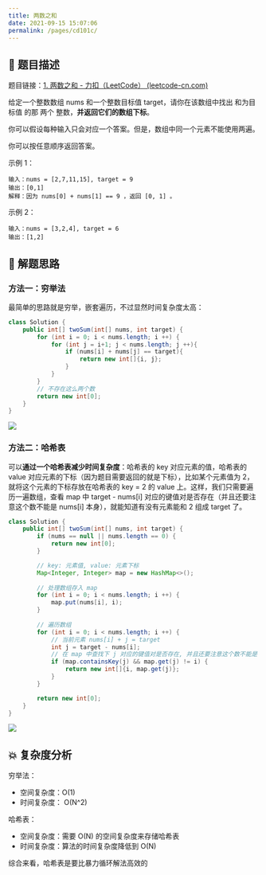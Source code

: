 ```yaml
---
title: 两数之和
date: 2021-09-15 15:07:06
permalink: /pages/cd101c/
---
```


## 📃 题目描述

题目链接：[1. 两数之和 - 力扣（LeetCode） (leetcode-cn.com)](https://leetcode-cn.com/problems/two-sum/)

给定一个整数数组 nums 和一个整数目标值 target，请你在该数组中找出 和为目标值 的那 两个 整数，**并返回它们的数组下标**。

你可以假设每种输入只会对应一个答案。但是，数组中同一个元素不能使用两遍。

你可以按任意顺序返回答案。

示例 1：

```
输入：nums = [2,7,11,15], target = 9
输出：[0,1]
解释：因为 nums[0] + nums[1] == 9 ，返回 [0, 1] 。
```


示例 2：

```
输入：nums = [3,2,4], target = 6
输出：[1,2]
```

## 🔔 解题思路

### 方法一：穷举法

最简单的思路就是穷举，嵌套遍历，不过显然时间复杂度太高：

```java
class Solution {
    public int[] twoSum(int[] nums, int target) {
        for (int i = 0; i < nums.length; i ++) {
            for (int j = i+1; j < nums.length; j ++){
                if (nums[i] + nums[j] == target){
                    return new int[]{i, j};
                }
            }
        }
        // 不存在这么两个数
        return new int[0];
    }
}
```

![](https://gitee.com/veal98/images/raw/master/img/20210916160222.png)

### 方法二：哈希表

可以**通过一个哈希表减少时间复杂度**：哈希表的 key 对应元素的值，哈希表的 value 对应元素的下标（因为题目需要返回的就是下标），比如某个元素值为 2，就将这个元素的下标存放在哈希表的 key = 2 的 value 上。这样，我们只需要遍历一遍数组，查看 map 中 target - nums[i] 对应的键值对是否存在（并且还要注意这个数不能是 nums[i] 本身），就能知道有没有元素能和 2 组成 target 了。

```java
class Solution {
    public int[] twoSum(int[] nums, int target) {
        if (nums == null || nums.length == 0) {
            return new int[0];
        }

        // key: 元素值, value: 元素下标
        Map<Integer, Integer> map = new HashMap<>();
        
        // 处理数组存入 map
        for (int i = 0; i < nums.length; i ++) {
            map.put(nums[i], i);
        }
        
        // 遍历数组
        for (int i = 0; i < nums.length; i ++) {
            // 当前元素 nums[i] + j = target
            int j = target - nums[i];
            // 在 map 中查找下 j 对应的键值对是否存在, 并且还要注意这个数不能是 nums[i] 本身
            if (map.containsKey(j) && map.get(j) != i) {
                return new int[]{i, map.get(j)};
            }
        }

        return new int[0];
    }
}
```

![](https://gitee.com/veal98/images/raw/master/img/20210916160129.png)

## 💥 复杂度分析

穷举法：

- 空间复杂度：O(1)
- 时间复杂度： O(N^2)

哈希表：

- 空间复杂度：需要 O(N) 的空间复杂度来存储哈希表
- 时间复杂度：算法的时间复杂度降低到 O(N)

综合来看，哈希表是要比暴力循环解法高效的